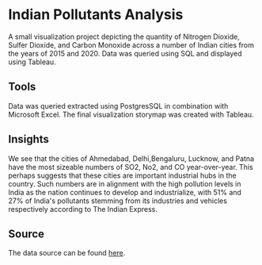 # Indian Pollutants Analysis
A small visualization project depicting the quantity of Nitrogen Dioxide, Sulfer Dioxide, and  Carbon Monoxide across a number of Indian cities from the years of 2015 and 2020. Data was queried using SQL and displayed using Tableau.

## Tools
Data was queried extracted using PostgresSQL in combination with Microsoft Excel. The final visualization storymap was created with Tableau.

## Insights
We see that the cities of Ahmedabad, Delhi,Bengaluru, Lucknow, and Patna have the most sizeable numbers of SO2, No2, and CO year-over-year. This perhaps suggests that these cities are important industrial hubs in the country. Such numbers are in alignment with the high pollution levels in India as the nation continues to develop and industrialize, with 51% and 27% of India's pollutants stemming from its industries and vehicles respectively according to The Indian Express. 


## Source

The data source can be found [here](https://www.kaggle.com/rohanrao/air-quality-data-in-india).

